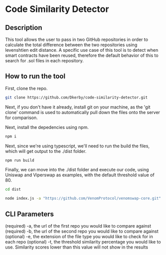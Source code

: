 # Code Similarity Detector

## Description
This tool allows the user to pass in two GitHub repositories in order to calculate the total difference between the two repositories using levenshtien edit distance. A specific use case of this tool is to detect when smart contracts have been reused, therefore the default behavior of this to search for .sol files in each repository.

## How to run the tool

First, clone the repo.

```sh
git clone https://github.com/Dkerby/code-similarity-detector.git
```

Next, if you don't have it already, install git on your machine, as the 'git clone' command is used to automatically pull down the files onto the server for comparison.

Next, install the depedencies using npm.

```sh
npm i
```

Next, since we're using typescript, we'll need to run the build the files, which will get output to the ./dist folder.

```sh
npm run build
```

Finally, we can move into the ./dist folder and execute our code, using Uniswap and Viperswap as examples, with the default threshold value of 80.

```sh
cd dist

node index.js -a "https://github.com/VenomProtocol/venomswap-core.git" -b "https://github.com/Uniswap/uniswap-v2-core.git"
```
## CLI Parameters

(required) -a, the url of the first repo you would like to compare against
(required) -b, the url of the second repo you would like to compare against
(optional) -e, the extension of the file type you would like to check for in each repo
(optional) -t, the threshold similarity percentage you would like to use. Similarity scores lower than this value will not show in the results